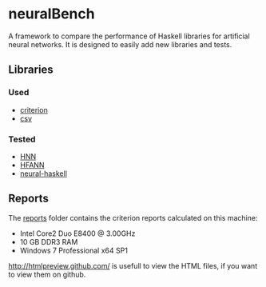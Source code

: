 # neuralBench

A framework to compare the performance of Haskell libraries for artificial neural networks. It is designed to easily add new libraries and tests.

## Libraries

### Used

* [criterion](http://hackage.haskell.org/package/criterion)
* [csv](http://hackage.haskell.org/package/csv)

### Tested

* [HNN](https://github.com/alpmestan/hnn)
* [HFANN](http://hackage.haskell.org/package/hfann)
* [neural-haskell](https://code.google.com/p/neural-haskell/)

## Reports

The [reports](/reports/) folder contains the criterion reports calculated on this machine:

* Intel Core2 Duo E8400 @ 3.00GHz
* 10 GB DDR3 RAM
* Windows 7 Professional x64 SP1

http://htmlpreview.github.com/ is usefull to view the HTML files, if you want to view them on github.
